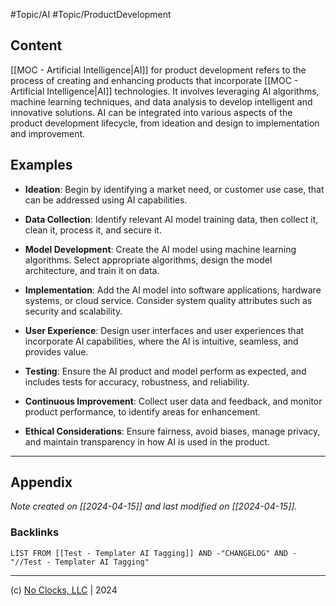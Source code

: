 #Topic/AI #Topic/ProductDevelopment

## Content

[[MOC - Artificial Intelligence|AI]] for product development refers to the process of creating and enhancing products that incorporate [[MOC - Artificial Intelligence|AI]] technologies. It involves leveraging AI algorithms, machine learning techniques, and data analysis to develop intelligent and innovative solutions. AI can be integrated into various aspects of the product development lifecycle, from ideation and design to implementation and improvement.

## Examples

- **Ideation**: Begin by identifying a market need, or customer use case, that can be addressed using AI capabilities.
    
- **Data Collection**: Identify relevant AI model training data, then collect it, clean it, process it, and secure it.
    
- **Model Development**: Create the AI model using machine learning algorithms. Select appropriate algorithms, design the model architecture, and train it on data.
    
- **Implementation**: Add the AI model into software applications, hardware systems, or cloud service. Consider system quality attributes such as security and scalability.
    
- **User Experience**: Design user interfaces and user experiences that incorporate AI capabilities, where the AI is intuitive, seamless, and provides value.
    
- **Testing**: Ensure the AI product and model perform as expected, and includes tests for accuracy, robustness, and reliability.
    
- **Continuous Improvement**: Collect user data and feedback, and monitor product performance, to identify areas for enhancement.
    
- **Ethical Considerations**: Ensure fairness, avoid biases, manage privacy, and maintain transparency in how AI is used in the product.

***

## Appendix

*Note created on [[2024-04-15]] and last modified on [[2024-04-15]].*

### Backlinks

```dataview
LIST FROM [[Test - Templater AI Tagging]] AND -"CHANGELOG" AND -"//Test - Templater AI Tagging"
```

***

(c) [No Clocks, LLC](https://github.com/noclocks) | 2024